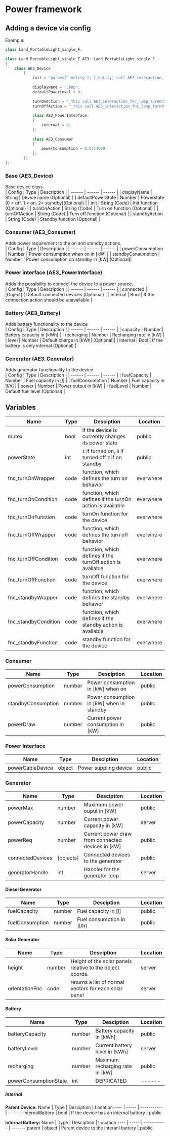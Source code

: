 # Power framework
 
## Adding a device via config
 
Example: </br>
```cpp
class Land_PortableLight_single_F;
 
class Land_PortableLight_single_F_AE3: Land_PortableLight_single_F
{
    class AE3_Device
        {
            init = "params['_entity']; [_entity] call AE3_interaction_fnc_initLamp;";
 
            displayName = "Lamp";
            defaultPowerLevel = 0;
 
            turnOnAction = "_this call AE3_interaction_fnc_lamp_turnOn";
            turnOffAction = "_this call AE3_interaction_fnc_lamp_turnOff";
 
            class AE3_PowerInterface
            {
                internal = 0;
            };
 
            class AE3_Consumer
            {
                powerConsumption = 0.03/3600;
            };
        };
};
```
 
### Base (AE3_Device)
Base device class.
<br>
| Config | Type | Description | 
| ------ | ------ | ------ |
| displayName | String | Device name (Optional) |
| defaultPowerState | Number | Powerstate (0 = off, 1 = on, 2= standby)(Optional) |
| init | String (Code) | Init function (Optional) |
| turnOnAction | String (Code) | Turn on function (Optional) |
| turnOffAction | String (Code) | Turn off function (Optional) |
| standbyAction | String (Code) | Standby function (Optional) |
 
### Consumer (AE3_Consumer)
Adds power requirement to the on and standby actions.
<br>
| Config | Type | Description |
| ------ | ------ | ------ |
| powerConsumption | Number | Power consumption when on in [kW] |
| standbyConsumption | Number | Power consumption on standby in [kW] (Optional)|
 
### Power interface (AE3_PowerInterface)
Adds the possibility to connect the device to a power source.
<br>
| Config | Type | Description |
| ------ | ------ | ------ |
| connected | [Object] | Default connected devices (Optional) |
| internal | Bool | If the connection action should be unavailable |
 
### Battery (AE3_Battery)
Adds battery functionality to the device
<br>
| Config | Type | Description |
| ------ | ------ | ------ |
| capacity | Number | Battery capacity in [kWh] |
| recharging | Number | Recharging rate in [kW] |
| level | Number | Default charge in [kWh] (Optional)|
| internal | Bool | If the battery is only internal (Optional) |
 
### Generator (AE3_Generator)
Adds generator functionality to the device
<br>
| Config | Type | Description |
| ------ | ------ | ------ |
| fuelCapacity | Number | Fuel capacity in [l] |
| fuelConsumption | Number | Fuel capacity in [l/h] |
| power | Number | Power output in [kW] |
| fuelLevel | Number | Default fuel level (Optional) |

## Variables

Name                 | Type        | Desciption                                                 | Location
----                 | -----       | -----------                                                | -------
mutex                | bool        | if the device is currently changes its power state         | public
powerState           | int         | `1` if turned on, `0` if turned off `2` if on standby      | public
fnc_turnOnWrapper    | code        | function, which defines the turn on behavior               | everwhere
fnc_turnOnCondition  | code        | function, which defines if the turnOn action is available  | everwhere
fnc_turnOnFunction   | code        | turnOn function for the device                             | everwhere
fnc_turnOffWrapper   | code        | function, which defines the turn off behavior              | everwhere
fnc_turnOffCondition | code        | function, which defines if the turnOff action is available | everwhere
fnc_turnOffFunction  | code        | turnOff function for the device                            | everwhere
fnc_standbyWrapper   | code        | function, which defines the standby behavior               | everwhere
fnc_standbyCondition | code        | function, which defines if the standby action is available | everwhere
fnc_standbyFunction  | code        | standby function for the device                            | everwhere

### Consumer

Name               | Type        | Desciption                                                 | Location
----               | -----       | -----------                                                | -------
powerConsumption   | number      | Power consumption in [kW] when on                          | public
standbyConsumption | number      | Power consumption in [kW] when in standby                  | public
powerDraw          | number      | Current power consumption in [kW]                          | public

### Power Interface
Name               | Type        | Desciption                                                 | Location
----               | -----       | -----------                                                | -------
powerCableDevice   | object      | Power suppling device                                      | public

### Generator

Name               | Type        | Desciption                                                 | Location
----               | -----       | -----------                                                | -------
powerMax           | number      | Maximum power ouput in [kW]                                | public
powerCapacity      | number      | Current power capacity in [kW]                             | server
powerReq           | number      | Current power draw from connected devices in [kW]          | public
connectedDevices   | [objects]   | Connected devices to the generator                         | public
generatorHandle    | int         | Handler for the generator loop                             | server

#### Diesel Generator

Name               | Type        | Desciption                                                 | Location
----               | -----       | -----------                                                | -------
fuelCapacity       | number      | Fuel capacity in [l]                                       | public 
fuelConsumption    | number      | Fuel consumption in [l/h]                                  | public 

#### Solar Generator
Name               | Type        | Desciption                                                 | Location
----               | -----       | -----------                                                | -------
height             | number      | Height of the solar panels relative to the object coords.  | server
orientationFnc     | code        | returns a list of normal vectors for each solar panel      | server

#### Battery
Name                  | Type        | Desciption                                                 | Location
----                  | -----       | -----------                                                | -------
batteryCapacity       | number      | Battery capacity in [kWh]                                  | public
batteryLevel          | number      | Current battery level in [kWh]                             | server
recharging            | number      | Maximum recharging rate in [kW]                            | public
powerConsumptionState | int         | DEPRICATED                                                 | ------

##### Internal

**Parent Device:**
Name                  | Type        | Desciption                                                 | Location
----                  | -----       | -----------                                                | -------
internalBattery       | bool        | If the device has an internal battery                      | public

**Internal Battery:**
Name                  | Type        | Desciption                                                 | Location
----                  | -----       | -----------                                                | -------
parent                | object      | Parent device to the interanl battery                      | public